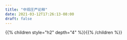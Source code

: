```yaml
---
title: "中观庄严论释"
date: 2021-03-12T17:26:13-08:00
draft: false
---
```


{{% children style="h2" depth="4" %}}{{% /children %}}
